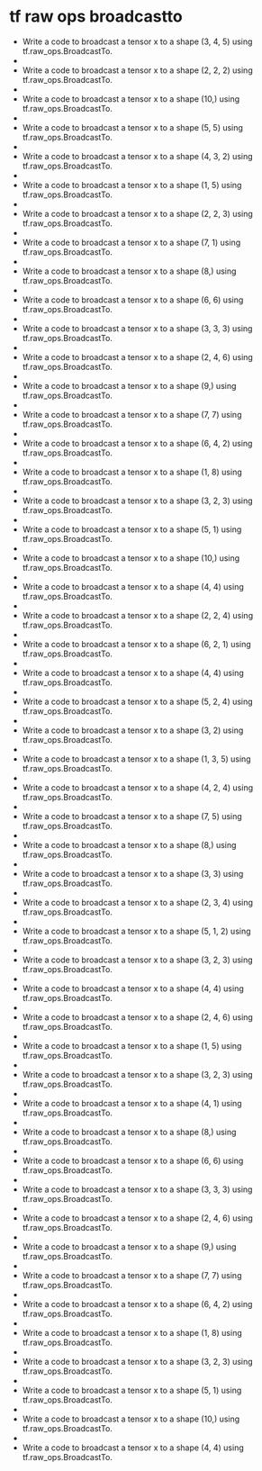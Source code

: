 # tf raw ops broadcastto

- Write a code to broadcast a tensor x to a shape (3, 4, 5) using tf.raw_ops.BroadcastTo.
- 
- Write a code to broadcast a tensor x to a shape (2, 2, 2) using tf.raw_ops.BroadcastTo.
- 
- Write a code to broadcast a tensor x to a shape (10,) using tf.raw_ops.BroadcastTo.
- 
- Write a code to broadcast a tensor x to a shape (5, 5) using tf.raw_ops.BroadcastTo.
- 
- Write a code to broadcast a tensor x to a shape (4, 3, 2) using tf.raw_ops.BroadcastTo.
- 
- Write a code to broadcast a tensor x to a shape (1, 5) using tf.raw_ops.BroadcastTo.
- 
- Write a code to broadcast a tensor x to a shape (2, 2, 3) using tf.raw_ops.BroadcastTo.
- 
- Write a code to broadcast a tensor x to a shape (7, 1) using tf.raw_ops.BroadcastTo.
- 
- Write a code to broadcast a tensor x to a shape (8,) using tf.raw_ops.BroadcastTo.
- 
- Write a code to broadcast a tensor x to a shape (6, 6) using tf.raw_ops.BroadcastTo.
- 
- Write a code to broadcast a tensor x to a shape (3, 3, 3) using tf.raw_ops.BroadcastTo.
- 
- Write a code to broadcast a tensor x to a shape (2, 4, 6) using tf.raw_ops.BroadcastTo.
- 
- Write a code to broadcast a tensor x to a shape (9,) using tf.raw_ops.BroadcastTo.
- 
- Write a code to broadcast a tensor x to a shape (7, 7) using tf.raw_ops.BroadcastTo.
- 
- Write a code to broadcast a tensor x to a shape (6, 4, 2) using tf.raw_ops.BroadcastTo.
- 
- Write a code to broadcast a tensor x to a shape (1, 8) using tf.raw_ops.BroadcastTo.
- 
- Write a code to broadcast a tensor x to a shape (3, 2, 3) using tf.raw_ops.BroadcastTo.
- 
- Write a code to broadcast a tensor x to a shape (5, 1) using tf.raw_ops.BroadcastTo.
- 
- Write a code to broadcast a tensor x to a shape (10,) using tf.raw_ops.BroadcastTo.
- 
- Write a code to broadcast a tensor x to a shape (4, 4) using tf.raw_ops.BroadcastTo.
- 
- Write a code to broadcast a tensor x to a shape (2, 2, 4) using tf.raw_ops.BroadcastTo.
- 
- Write a code to broadcast a tensor x to a shape (6, 2, 1) using tf.raw_ops.BroadcastTo.
- 
- Write a code to broadcast a tensor x to a shape (4, 4) using tf.raw_ops.BroadcastTo.
- 
- Write a code to broadcast a tensor x to a shape (5, 2, 4) using tf.raw_ops.BroadcastTo.
- 
- Write a code to broadcast a tensor x to a shape (3, 2) using tf.raw_ops.BroadcastTo.
- 
- Write a code to broadcast a tensor x to a shape (1, 3, 5) using tf.raw_ops.BroadcastTo.
- 
- Write a code to broadcast a tensor x to a shape (4, 2, 4) using tf.raw_ops.BroadcastTo.
- 
- Write a code to broadcast a tensor x to a shape (7, 5) using tf.raw_ops.BroadcastTo.
- 
- Write a code to broadcast a tensor x to a shape (8,) using tf.raw_ops.BroadcastTo.
- 
- Write a code to broadcast a tensor x to a shape (3, 3) using tf.raw_ops.BroadcastTo.
- 
- Write a code to broadcast a tensor x to a shape (2, 3, 4) using tf.raw_ops.BroadcastTo.
- 
- Write a code to broadcast a tensor x to a shape (5, 1, 2) using tf.raw_ops.BroadcastTo.
- 
- Write a code to broadcast a tensor x to a shape (3, 2, 3) using tf.raw_ops.BroadcastTo.
- 
- Write a code to broadcast a tensor x to a shape (4, 4) using tf.raw_ops.BroadcastTo.
- 
- Write a code to broadcast a tensor x to a shape (2, 4, 6) using tf.raw_ops.BroadcastTo.
- 
- Write a code to broadcast a tensor x to a shape (1, 5) using tf.raw_ops.BroadcastTo.
- 
- Write a code to broadcast a tensor x to a shape (3, 2, 3) using tf.raw_ops.BroadcastTo.
- 
- Write a code to broadcast a tensor x to a shape (4, 1) using tf.raw_ops.BroadcastTo.
- 
- Write a code to broadcast a tensor x to a shape (8,) using tf.raw_ops.BroadcastTo.
- 
- Write a code to broadcast a tensor x to a shape (6, 6) using tf.raw_ops.BroadcastTo.
- 
- Write a code to broadcast a tensor x to a shape (3, 3, 3) using tf.raw_ops.BroadcastTo.
- 
- Write a code to broadcast a tensor x to a shape (2, 4, 6) using tf.raw_ops.BroadcastTo.
- 
- Write a code to broadcast a tensor x to a shape (9,) using tf.raw_ops.BroadcastTo.
- 
- Write a code to broadcast a tensor x to a shape (7, 7) using tf.raw_ops.BroadcastTo.
- 
- Write a code to broadcast a tensor x to a shape (6, 4, 2) using tf.raw_ops.BroadcastTo.
- 
- Write a code to broadcast a tensor x to a shape (1, 8) using tf.raw_ops.BroadcastTo.
- 
- Write a code to broadcast a tensor x to a shape (3, 2, 3) using tf.raw_ops.BroadcastTo.
- 
- Write a code to broadcast a tensor x to a shape (5, 1) using tf.raw_ops.BroadcastTo.
- 
- Write a code to broadcast a tensor x to a shape (10,) using tf.raw_ops.BroadcastTo.
- 
- Write a code to broadcast a tensor x to a shape (4, 4) using tf.raw_ops.BroadcastTo.